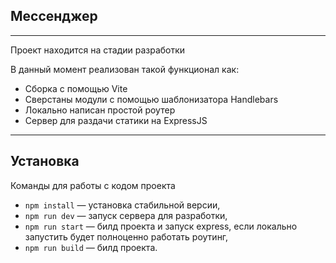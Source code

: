 ## Мессенджер

---
Проект находится на стадии разработки

В данный момент реализован такой функционал как:
- Сборка с помощью Vite
- Сверстаны модули с помощью шаблонизатора Handlebars
- Локально написан простой роутер
- Сервер для раздачи статики на ExpressJS

---

## Установка

Команды для работы с кодом проекта

- `npm install` — установка стабильной версии,
- `npm run dev` — запуск сервера для разработки,
- `npm run start` — билд проекта и запуск express, если локально запустить будет полноценно работать роутинг,
- `npm run build` — билд проекта.